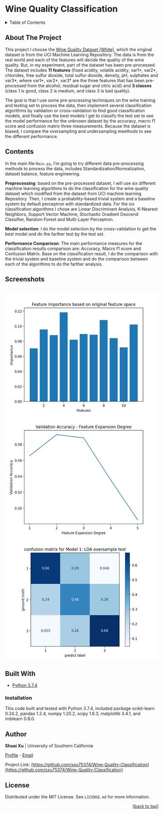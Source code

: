 <div id="top"></div>

# Wine Quality Classification


<!-- TABLE OF CONTENTS -->
<details>
  <summary>Table of Contents</summary>
  <ol>
    <li><a href="#about-the-project">About The Project</a></li>
    <li><a href="#contents">Contents</a></li>
    <li><a href="#screenshots">Screenshots</a></li>
    <li><a href="#built-with">Built With</a></li>
      <ul>
          <li><a href="#installation">Installation</a></li>
      </ul>
    <li><a href="#author">Author</a></li>
    <li><a href="#license">License</a></li>
  </ol>
</details>

## About The Project

This project I choose the [Wine Quality Dataset (White)](https://archive.ics.uci.edu/ml/datasets/Wine+Quality), which the original dataset is from the UCI Machine Learning Repository. The data is from the real world and each of the features will decide the quality of the wine quality. But, in my experiment, part of the dataset has been pre-processed. The dataset includes **11 features** (fixed acidity, volatile acidity, var1*, var2*, chlorides, free sulfur dioxide, total sulfur dioxide, density, pH, sulphates and var3*, where var1*, var2*, var3* are the three features that has been pre-processed from the alcohol, residual sugar and citric acid) and **3 classes** (class 1 is good, class 2 is medium, and class 3 is bad quality).

The goal is that I use some pre-processing techniques on the wine training and testing set to process the data, then implement several classification algorithms by validation or cross-validation to find good classification models, and finally use the best models I get to classify the test set to see the model performance for the unknown dataset by the accuracy, macro f1 score and confusion matrix three measurements. Because the dataset is biased, I compare the oversampling and undersampling meethods to see the different performance.

## Contents
In the main file `Main.py`, I’m going to try different data pre-processing methods to process the data, includes Standardization/Normalization, dataset balance, feature engineering.

**Preprocessing**: based on the pre-processed dataset, I will use six different machine learning algorithms to do the classification for the wine quality dataset which modified from the dataset from UCI machine learning Repository. Then, I create a probability-based trivial system and a baseline system by default perceptron with standardized data. For the six classification algorithms I chose are Linear Discriminant Analysis, K-Nearest Neighbors, Support Vector Machine, Stochastic Gradient Descend Classifier, Random Forest and Multi-Layer Perceptron. 

**Model selection**: I do the model selection by the cross-validation to get the best model and do the farther test by the test set.

**Performance Comparison**: The main performance measures for the classification results comparison are: Accuracy, Macro f1 score and Confusion Matrix. Base on the classification result, I do the comparison with the trivial system and baseline system and do the comparison between each of the algorithms to do the farther analysis. 

## Screenshots
<br />
<div align="center">
  <img src="screenshots/screenshot1.png" alt="screenshot1" width="550" height="400">
  <img src="screenshots/screenshot2.png" alt="screenshot2" width="550" height="400">
  <img src="screenshots/screenshot3.png" alt="screenshot3" width="530" height="400">
</div>


## Built With
- [Python 3.7.4](https://www.python.org/downloads/release/python-374/)


### Installation
This code built and tested with Python 3.7.4, included package scikit-learn 0.24.2, pandas 1.2.4, numpy 1.20.2, scipy 1.6.3, matplotlib 3.4.1, and imblearn 0.8.0.

<!--## further improvement-->

## Author

**Shuai Xu** | University of Southern California

[Profile](https://github.com/sxu75374) - <a href="mailto:sxu75374@usc.edu?subject=Nice to meet you!&body=Hi Shuai!">Email</a>

Project Link: [https://github.com/sxu75374/Wine-Quality-Classification](https://github.com/sxu75374/Wine-Quality-Classification)

<!-- LICENSE -->
## License

Distributed under the MIT License. See `LICENSE.md` for more information.

<p align="right">[<a href="#top">back to top</a>]</p>
